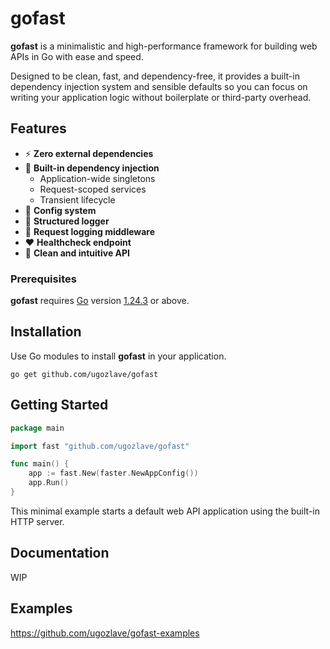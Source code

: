 # gofast

**gofast** is a minimalistic and high-performance framework for building web APIs in Go with ease and speed.

Designed to be clean, fast, and dependency-free, it provides a built-in dependency injection system and sensible defaults so you can focus on writing your application logic without boilerplate or third-party overhead.

## Features

- ⚡ **Zero external dependencies**
- 🧩 **Built-in dependency injection**
  - Application-wide singletons
  - Request-scoped services
  - Transient lifecycle
- 🔧 **Config system**
- 📄 **Structured logger**
- 📑 **Request logging middleware**
- ❤️ **Healthcheck endpoint**
- 🧼 **Clean and intuitive API**

### Prerequisites

**gofast** requires [Go](https://go.dev/) version [1.24.3](https://go.dev/doc/devel/release#go1.24.3) or above.

## Installation

Use Go modules to install **gofast** in your application.

```shell
go get github.com/ugozlave/gofast
```

## Getting Started

```go
package main

import fast "github.com/ugozlave/gofast"

func main() {
	app := fast.New(faster.NewAppConfig())
	app.Run()
}
```

This minimal example starts a default web API application using the built-in HTTP server.

## Documentation

WIP

## Examples

https://github.com/ugozlave/gofast-examples